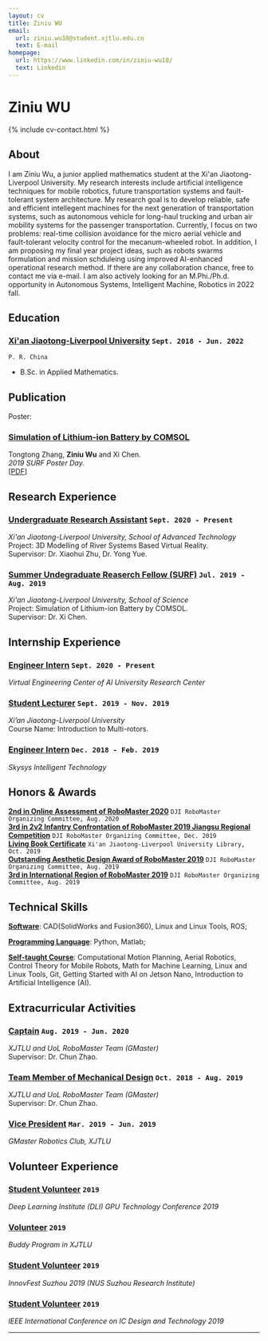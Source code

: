 ```yaml
---
layout: cv
title: Ziniu WU
email:
  url: ziniu.wu18@student.xjtlu.edu.cn
  text: E-mail
homepage:
  url: https://www.linkedin.com/in/ziniu-wu18/
  text: Linkedin
---
```


# Ziniu **WU**

<!--
include contact information from the front matter
Supported arguments:
    - homepage: url, text
    - phone
    - email
-->

{% include cv-contact.html %}

## About

I am Ziniu Wu, a junior applied mathematics student at the Xi'an Jiaotong-Liverpool University. My research interests include artificial intelligence techniques for mobile robotics, future transportation systems and fault-tolerant system architecture. My research goal is to develop reliable, safe and efficient intellegent machines for the next generation of transportation systems, such as autonomous vehicle for long-haul trucking and urban air mobility systems for the passenger transportation. Currently, I focus on two problems:  real-time collision avoidance for the micro aerial vehicle and fault-tolerant velocity control for the mecanum-wheeled robot. In addition, I am proposing my final year project ideas, such as robots swarms formulation and mission schduleing using improved AI-enhanced operational research method. If there are any collaboration chance, free to contact me via e-mail. I am also actively looking for an M.Phi./Ph.d. opportunity in Autonomous Systems, Intelligent Machine, Robotics in 2022 fall.

## Education

### [**Xi'an Jiaotong-Liverpool University**](https://www.xjtlu.edu.cn/en) `Sept. 2018 - Jun. 2022`

```
P. R. China
```

- B.Sc. in Applied Mathematics.


## Publication

<!--
Journal:
### [**Real-Time Path Planning for USVs Based on an Improved D* Lite (Being Process)**]()
Xiaohui Zhu, Bin Yan, Yong Yue, Wei Wang, **Ziniu Wu**, Yijie Chu and Shanliang Yao.<br> 
_Control Engineering Practice (JCR Q2, IF 3.193)._<br>
[[PDF]()]
[[BibTeX]()]
-->

Poster:
### [**Simulation of Lithium-ion Battery by COMSOL**]()
Tongtong Zhang, **Ziniu Wu** and Xi Chen.<br>
_2019 SURF Poster Day._<br>
[[PDF]()]

## Research Experience

### [**Undergraduate Research Assistant**]() `Sept. 2020 - Present`

_Xi'an Jiaotong-Liverpool University, School of Advanced Technology_<br>
Project: 3D Modelling of River Systems Based Virtual Reality.<br>
Supervisor: Dr. Xiaohui Zhu, Dr. Yong Yue.<br>

### [**Summer Undegraduate Reaserch Fellow (SURF)**]() `Jul. 2019 - Aug. 2019`

_Xi'an Jiaotong-Liverpool University, School of Science_<br>
Project: Simulation of Lithium-ion Battery by COMSOL.<br>
Supervisor: Dr. Xi Chen.<br>

## Internship Experience

### [**Engineer Intern**]() `Sept. 2020 - Present`

_Virtual Engineering Center of AI University Research Center_<br>

### [**Student Lecturer**]() `Sept. 2019 - Nov. 2019`

_Xi’an Jiaotong-Liverpool University_<br>
Course Name: Introduction to Multi-rotors.<br>

### [**Engineer Intern**]() `Dec. 2018 - Feb. 2019`

_Skysys Intelligent Technology_<br>



## Honors & Awards

[**2nd in Online Assessment of RoboMaster 2020**]() `DJI RoboMaster Organizing Committee, Aug. 2020` <br>
[**3rd in 2v2 Infantry Confrontation of RoboMaster 2019 Jiangsu Regional Competition**]() `DJI RoboMaster Organizing Committee, Dec. 2019` <br>
[**Living Book Certificate**]() `Xi'an Jiaotong-Liverpool University Library, Oct. 2019` <br>
[**Outstanding Aesthetic Design Award of RoboMaster 2019**]() `DJI RoboMaster Organizing Committee, Aug. 2019` <br>
[**3rd in International Region of RoboMaster 2019**]() `DJI RoboMaster Organizing Committee, Aug. 2019` <br>

## Technical Skills

[**Software**](): CAD(SolidWorks and Fusion360), Linux and Linux Tools, ROS;

[**Programming Language**](): Python, Matlab;

[**Self-taught Course**](): Computational Motion Planning, Aerial Robotics, Control Theory for Mobile Robots, Math for Machine Learning, Linux and Linux Tools, Git, Getting Started with AI on Jetson Nano, Introduction to Artificial Intelligence (AI).

## Extracurricular Activities

### [**Captain**]() `Aug. 2019 - Jun. 2020`

_XJTLU and UoL RoboMaster Team (GMaster)_<br>
Supervisor: Dr. Chun Zhao.<br>

### [**Team Member of Mechanical Design**]() `Oct. 2018 - Aug. 2019`

_XJTLU and UoL RoboMaster Team (GMaster)_<br>
Supervisor: Dr. Chun Zhao.<br>

### [**Vice President**]() `Mar. 2019 - Jun. 2019`

_GMaster Robotics Club, XJTLU_<br>


## Volunteer Experience

### [**Student Volunteer**]() `2019`

_Deep Learning Institute (DLI) GPU Technology Conference 2019_<br>

### [**Volunteer**]() `2019`

_Buddy Program in XJTLU_<br>

### [**Student Volunteer**]() `2019`

_InnovFest Suzhou 2019 (NUS Suzhou Research Institute)_<br>

### [**Student Volunteer**]() `2019`

_IEEE International Conference on IC Design and Technology 2019_<br>

---

<!-- ### Footer

Last updated: Mar. 2021 -->
